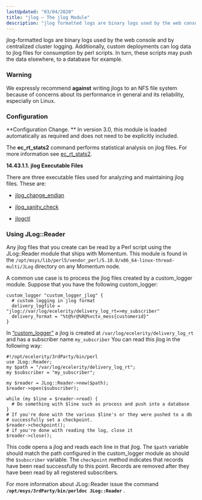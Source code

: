 ```yaml
---
lastUpdated: "03/04/2020"
title: "jlog – The jlog Module"
description: "jlog formatted logs are binary logs used by the web console and by centralized cluster logging Additionally custom deployments can log data to jlog files for consumption by perl scripts In turn these scripts may push the data elsewhere to a database for example We expressly recommend against writing jlogs..."
---
```


<a name="idp20260416"></a> 

jlog-formatted logs are binary logs used by the web console and by centralized cluster logging. Additionally, custom deployments can log data to jlog files for consumption by perl scripts. In turn, these scripts may push the data elsewhere, to a database for example.

### Warning

We expressly recommend **against** writing jlogs to an NFS file system because of concerns about its performance in general and its reliability, especially on Linux.

### <a name="idp20265088"></a> Configuration

**Configuration Change. ** In version 3.0, this module is loaded automatically as required and does not need to be explicitly included.

The **ec_rt_stats2** command performs statistical analysis on jlog files. For more information see [ec_rt_stats2](/momentum/3/3-reference/executable-ec-rt-stats-2).

**<a name="idp20270176"></a> 14.43.1.1. jlog Executable Files**

There are three executable files used for analyzing and maintaining jlog files. These are:

*   [jlog_change_endian](/momentum/3/3-reference/executable-jlog-change-endian)

*   [jlog_sanity_check](/momentum/3/3-reference/executable-jlog-sanity-check)

*   [jlogctl](/momentum/3/3-reference/executable-jlogctl)

### <a name="modules.jlog.reader"></a> Using JLog::Reader

Any jlog files that you create can be read by a Perl script using the JLog::Reader module that ships with Momentum. This module is found in the `/opt/msys/lib/perl5/vendor_perl/5.10.0/x86_64-linux-thread-multi/JLog` directory on any Momentum node.

A common use case is to process the jlog files created by a custom_logger module. Suppose that you have the following custom_logger:

<a name="modules.jlog.reader.custom_logger.example"></a> 


```
custom_logger "custom_logger_jlog" {
  # custom logging in jlog format
  delivery_logfile = "jlog://var/log/ecelerity/delivery_log_rt=>my_subscriber"
  delivery_format = "%t@%r@%R@%vctx_mess{customerid}"
}
```

In [“custom_logger”](/momentum/3/3-reference/3-reference-modules-jlog#modules.jlog.reader.custom_logger.example) a jlog is created at `/var/log/ecelerity/delivery_log_rt` and has a subscriber name `my_subscriber` You can read this jlog in the following way:

<a name="crm.processing.logs.jlog.reader.example"></a> 


```
#!/opt/ecelerity/3rdParty/bin/perl
use JLog::Reader;
my $path = "/var/log/ecelerity/delivery_log_rt";
my $subscriber = "my_subscriber";

my $reader = JLog::Reader->new($path);
$reader->open($subscriber);

while (my $line = $reader->read) {
  # Do something with $line such as process and push into a database
}
# If you're done with the various $line's or they were pushed to a db
# successfully set a checkpoint.
$reader->checkpoint();
# if you're done with reading the log, close it
$reader->close();
```

This code opens a jlog and reads each line in that jlog. The `$path` variable should match the path configured in the custom_logger module as should the `$subscriber` variable. The `checkpoint` method indicates that records have been read successfully to this point. Records are removed after they have been read by all registered subscribers.

For more information about JLog::Reader issue the command **`/opt/msys/3rdParty/bin/perldoc JLog::Reader`**              .